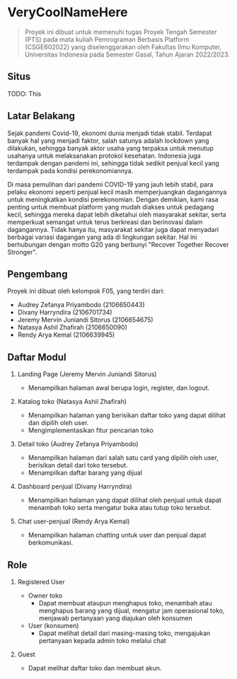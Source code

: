 # VeryCoolNameHere

> Proyek ini dibuat untuk memenuhi tugas Proyek Tengah Semester (PTS) pada mata kuliah Pemrograman Berbasis Platform (CSGE602022) yang diselenggarakan oleh Fakultas Ilmu Komputer, Universitas Indonesia pada Semester Gasal, Tahun Ajaran 2022/2023.

## Situs
TODO: This

## Latar Belakang
Sejak pandemi Covid-19, ekonomi dunia menjadi tidak stabil. Terdapat banyak hal yang menjadi faktor, salah satunya adalah lockdown yang dilakukan, sehingga banyak aktor usaha yang terpaksa untuk menutup usahanya untuk melaksanakan protokol kesehatan. Indonesia juga terdampak dengan pandemi ini, sehingga tidak sedikit penjual kecil yang terdampak pada kondisi perekonomiannya.

Di masa pemulihan dari pandemi COVID-19 yang jauh lebih stabil, para pelaku ekonomi seperti penjual kecil masih memperjuangkan dagangannya untuk meningkatkan kondisi perekonomian. Dengan demikian, kami rasa penting untuk membuat platform yang mudah diakses untuk pedagang kecil, sehingga mereka dapat lebih diketahui oleh masyarakat sekitar, serta memperkuat semangat untuk terus berkreasi dan berinovasi dalam dagangannya. Tidak hanya itu, masyarakat sekitar juga dapat menyadari berbagai variasi dagangan yang ada di lingkungan sekitar. Hal ini berhubungan dengan motto G20 yang berbunyi "Recover Together Recover Stronger".

## Pengembang
Proyek ini dibuat oleh kelompok F05, yang terdiri dari:

- Audrey Zefanya Priyambodo (2106650443)
- Divany Harryndira (2106701734)
- Jeremy Mervin Juniandi Sitorus (2106654675)
- Natasya Ashil Zhafirah (2106650090)
- Rendy Arya Kemal (2106639945)

## Daftar Modul
1. Landing Page (Jeremy Mervin Juniandi Sitorus)
   - Menampilkan halaman awal berupa login, register, dan logout.
   
2. Katalog toko (Natasya Ashil Zhafirah)
   - Menampilkan halaman yang berisikan daftar toko yang dapat dilihat dan dipilih oleh user.
   - Mengimplementasikan fitur pencarian toko
   
3. Detail toko (Audrey Zefanya Priyambodo)
   - Menampilkan halaman dari salah satu card yang dipilih oleh user, berisikan detail dari toko tersebut.
   - Menampilkan daftar barang yang dijual
   
4. Dashboard penjual (Divany Harryndira)
   - Menampilkan halaman yang dapat dilihat oleh penjual untuk dapat menambah toko serta mengatur buka atau tutup toko tersebut.
   
5. Chat user-penjual (Rendy Arya Kemal)
   - Menampilkan halaman chatting untuk user dan penjual dapat berkomunikasi.

## Role
1. Registered User
   - Owner toko
      - Dapat membuat ataupun menghapus toko, menambah atau menghapus barang yang dijual, mengatur jam operasional toko, menjawab pertanyaan yang diajukan oleh konsumen
   - User (konsumen)
      - Dapat melihat detail dari masing-masing toko, mengajukan pertanyaan kepada admin toko melalui chat

2. Guest
   - Dapat melihat daftar toko dan membuat akun.
